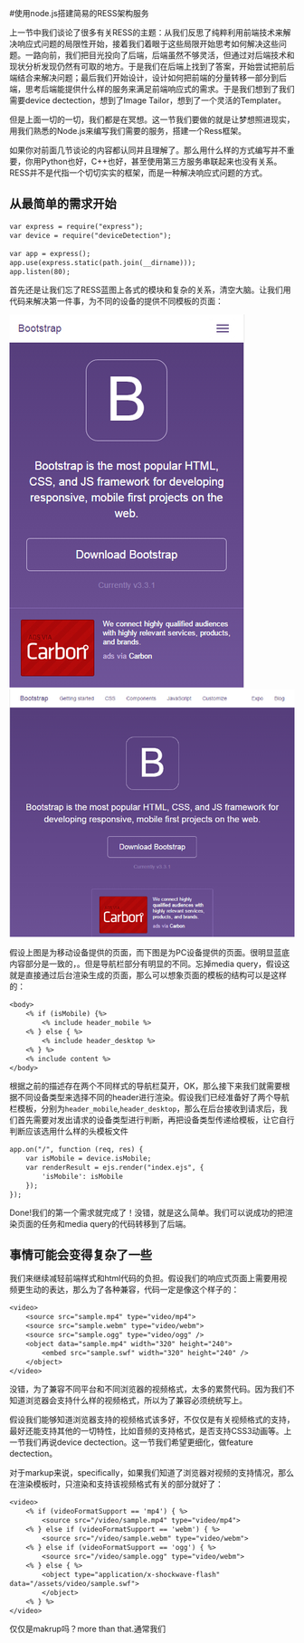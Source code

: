#使用node.js搭建简易的RESS架构服务

上一节中我们谈论了很多有关RESS的主题：从我们反思了纯粹利用前端技术来解决响应式问题的局限性开始，接着我们着眼于这些局限开始思考如何解决这些问题。一路向前，我们把目光投向了后端，后端虽然不够灵活，但通过对后端技术和现状分析发现仍然有可取的地方。于是我们在后端上找到了答案，开始尝试把前后端结合来解决问题；最后我们开始设计，设计如何把前端的分量转移一部分到后端，思考后端能提供什么样的服务来满足前端响应式的需求。于是我们想到了我们需要device dectection，想到了Image Tailor，想到了一个灵活的Templater。

但是上面一切的一切，我们都是在冥想。这一节我们要做的就是让梦想照进现实，用我们熟悉的Node.js来编写我们需要的服务，搭建一个Ress框架。

如果你对前面几节谈论的内容都认同并且理解了。那么用什么样的方式编写并不重要，你用Python也好，C++也好，甚至使用第三方服务串联起来也没有关系。RESS并不是代指一个切切实实的框架，而是一种解决响应式问题的方式。

## 从最简单的需求开始

```
var express = require("express");
var device = require("deviceDetection");
 
var app = express();
app.use(express.static(path.join(__dirname)));
app.listen(80);

```

首先还是让我们忘了RESS蓝图上各式的模块和复杂的关系，清空大脑。让我们用代码来解决第一件事，为不同的设备的提供不同模板的页面：

![tiny title](./images/ress/tpl-tiny-title.jpg)
![big title](./images/ress/tpl-big-title.jpg)

假设上图是为移动设备提供的页面，而下图是为PC设备提供的页面。很明显蓝底内容部分是一致的，。但是导航栏部分有明显的不同。忘掉media query，假设这就是直接通过后台渲染生成的页面，那么可以想象页面的模板的结构可以是这样的：

```
<body>
	<% if (isMobile) {%>
		<% include header_mobile %>
	<% } else { %>
		<% include header_desktop %>
	<% } %>
	<% include content %>
</body>
```
根据之前的描述存在两个不同样式的导航栏莫开，OK，那么接下来我们就需要根据不同设备类型来选择不同的header进行渲染。假设我们已经准备好了两个导航栏模板，分别为`header_mobile`,`header_desktop`，那么在后台接收到请求后，我们首先需要对发出请求的设备类型进行判断，再把设备类型传递给模板，让它自行判断应该选用什么样的头模板文件

```
app.on("/", function (req, res) {
	var isMobile = device.isMobile;
	var renderResult = ejs.render("index.ejs", {
		'isMobile': isMobile
	});
});
```

Done!我们的第一个需求就完成了！没错，就是这么简单。我们可以说成功的把渲染页面的任务和media query的代码转移到了后端。

## 事情可能会变得复杂了一些


我们来继续减轻前端样式和html代码的负担。假设我们的响应式页面上需要用视频更生动的表达，那么为了各种兼容，代码一定是像这个样子的：

```
<video>
 	<source src="sample.mp4" type="video/mp4">
 	<source src="sample.webm" type="video/webm">
 	<source src="sample.ogg" type="video/ogg" />
	<object data="sample.mp4" width="320" height="240">
		<embed src="sample.swf" width="320" height="240" />
	</object>
</video>
```

没错，为了兼容不同平台和不同浏览器的视频格式，太多的累赘代码。因为我们不知道浏览器会支持什么样的视频格式，所以为了兼容必须统统写上。

假设我们能够知道浏览器支持的视频格式该多好，不仅仅是有关视频格式的支持，最好还能支持其他的一切特性，比如音频的支持格式，是否支持CSS3动画等。上一节我们再说device dectection。这一节我们希望更细化，做feature dectection。

对于markup来说，specifically，如果我们知道了浏览器对视频的支持情况，那么在渲染模板时，只渲染和支持该视频格式有关的部分就好了：

```
<video>
	<% if (videoFormatSupport == 'mp4') { %>
		<source src="/video/sample.mp4" type="video/mp4">
	<% } else if (videoFormatSupport == 'webm') { %>
 		<source src="/video/sample.webm" type="video/webm">
 	<% } else if (videoFormatSupport == 'ogg') { %>
 		<source src="/video/sample.ogg" type="video/webm">
 	<% } else { %>
 		<object type="application/x-shockwave-flash" data="/assets/video/sample.swf">
 		</object>
 	<% } %>
</video>
```

仅仅是makrup吗？more than that.通常我们
